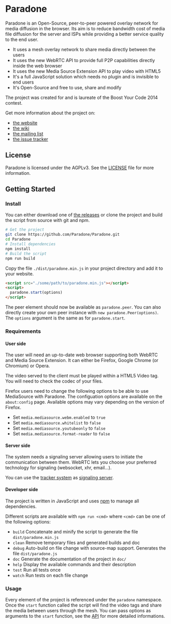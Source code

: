 # Paradone #

Paradone is an Open-Source, peer-to-peer powered overlay network for media
diffusion in the browser. Its aim is to reduce bandwidth cost of media file
diffusion for the server and ISPs while providing a better service quality to
the end user.

- It uses a mesh overlay network to share media directly between the users
- It uses the new WebRTC API to provide full P2P capabilities directly inside
  the web browser
- It uses the new Media Source Extension API to play video with HTML5
- It's a full JavaScript solution which needs no plugin and is invisible to end
  users
- It's Open-Source and free to use, share and modify

The project was created for and is laureate of the Boost Your Code 2014 contest.

Get more information about the project on:
- [the website](https://paradone.github.io/)
- [the wiki](https://github.com/Paradone/Paradone/wiki/)
- [the mailing list](https://sympa.inria.fr/sympa/info/paradone)
- [the issue tracker](https://github.com/Paradone/Paradone/issues)

## License ##

Paradone is licensed under the AGPLv3. See the [LICENSE](LICENSE) file for more
information.

## Getting Started ##

### Install ###

You can either download one of
[the releases](https://github.com/Paradone/Paradone/releases) or clone the
project and build the script from source with git and npm.

```bash
# Get the project
git clone https://github.com/Paradone/Paradone.git
cd Paradone
# Install dependencies
npm install
# Build the script
npm run build
```

Copy the file `./dist/paradone.min.js` in your project directory and add it to your
website.

```html
<script src="./some/path/to/paradone.min.js"></script>
<script>
  paradone.start(options)
</script>
```

The peer element should now be available as `paradone.peer`. You can also
directly create your own peer instance with `new paradone.Peer(options)`. The
`options` argument is the same as for `paradone.start`.


### Requirements ###

#### User side ####

The user will need an up-to-date web browser supporting both WebRTC and Media
Source Extension. It can either be Firefox, Google Chrome (or Chromium) or
Opera.

The video served to the client must be played within a HTML5 Video tag. You will
need to check the codec of your files.

Firefox users need to change the following options to be able to use MediaSource
with Paradone. The configuation options are available on the `about:config`
page. Available options may vary depending on the version of Firefox.

- Set `media.mediasource.webm.enabled` to `true`
- Set `media.mediasource.whitelist` to `false`
- Set `media.mediasource.youtubeonly` to `false`
- Set `media.mediasource.format-reader` to `false`

#### Server side ####

The system needs a signaling server allowing users to initiate the communication
between them. WebRTC lets you choose your preferred technology for signaling
(websocket, xhr, email...).

You can use the [tracker system](https://github.com/paradone/tracker) as [signaling
server](https://github.com/Paradone/Paradone/wiki/Signal).

#### Developer side ####

The project is written in JavaScript and uses [npm](https://npmjs.com) to manage
all dependencies.

Different scripts are available with `npm run <cmd>` where `<cmd>` can be one of
the following options:
- `build` Concatenate and minify the script to generate the file
  `dist/paradone.min.js`
- `clean` Remove temporary files and generated builds and doc
- `debug` Auto-build on file change with source-map support. Generates the file
  `dist/paradone.js`
- `doc`   Generate the documentation of the project in `doc/`
- `help`  Display the available commands and their description
- `test`  Run all tests once
- `watch` Run tests on each file change

### Usage ###

Every element of the project is referenced under the `paradone` namespace. Once
the `start` function called the script will find the video tags and share the
media between users through the mesh. You can pass options as arguments to the
`start` function, see the [API](https://paradone.github.io/api/)
for more detailed informations.
